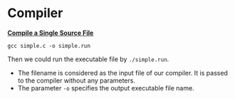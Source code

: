 # Compiler

**<u>Compile a Single Source File</u>**


```gcc simple.c -o simple.run```

Then we could run the executable file by ```./simple.run```.

* The filename is considered as the input file of our compiler. It is passed to the compiler without any parameters.
* The parameter `-o` specifies the output executable file name.

